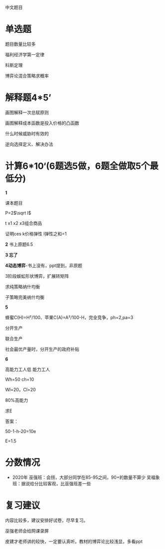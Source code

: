 中文题目

# 单选题

题目数量比较多

福利经济学第一定律

科斯定理

博弈论混合策略求概率

 

 

# 解释题4*5’

画图解释一次总赋原则

画图解释成本函数是投入价格的凸函数

什么时候威胁时有效的

逆向选择定义、解决办法

 

# 计算6*10‘(6题选5做，6题全做取5个最低分)

**1**

课本题目

P=2$\sqrt l$

t x1 x2 x3组合商品 

证明ces k价格弹性 l弹性之和=1

 

**2** 书上原题6.5

 

**3 忘了**

**4动态博弈**-书上没有，ppt提到，非原题

3阶段蜈蚣形状博弈，扩展转矩阵

求纯策略纳什均衡

子策略完美纳什均衡

 

**5**

蜂蜜C(H)=H²/100、苹果C(A)=A²/100-H，完全竞争，ph=2,pa=3

分开生产

联合生产

社会最优产量时，分开生产的政府补贴

 

**6**

高能力工人低 能力工人

Wh=50 ch=10

Wl=20，Cl=20

80%高能力

求E

答案：

50-1-h-20=10e

E=1.5

# 分数情况

- 2020年
  巫强班：会捞，大部分同学在85-95之间，90+的数量不算少
  吴福象班：据说给分比较客观，比巫强班差一些

# 复习建议

内容比较多，建议安排好试卷，尽早复习。

巫强老师会给网课录屏

皮建才老师讲的较快，一定要认真听。教材的博弈论比较浅显，多看ppt